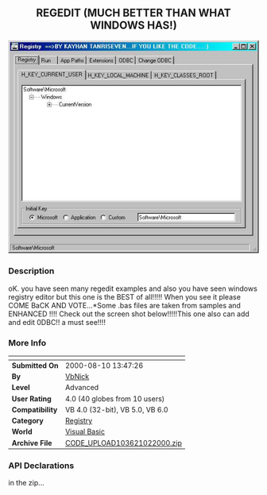 ﻿<div align="center">

## REGEDIT \(MUCH BETTER THAN WHAT WINDOWS HAS\!\)

<img src="PIC2000102846529367.JPG">
</div>

### Description

oK. you have seen many regedit examples and also you have seen windows registry editor but this one is the BEST of all!!!!! When you see it please COME BaCK AND VOTE...*Some .bas files are taken from samples and ENHANCED !!!! Check out the screen shot below!!!!!This one also can add and edit 0DBC!! a must see!!!!
 
### More Info
 


<span>             |<span>
---                |---
**Submitted On**   |2000-08-10 13:47:26
**By**             |[VbNick](https://github.com/Planet-Source-Code/PSCIndex/blob/master/ByAuthor/vbnick.md)
**Level**          |Advanced
**User Rating**    |4.0 (40 globes from 10 users)
**Compatibility**  |VB 4\.0 \(32\-bit\), VB 5\.0, VB 6\.0
**Category**       |[Registry](https://github.com/Planet-Source-Code/PSCIndex/blob/master/ByCategory/registry__1-36.md)
**World**          |[Visual Basic](https://github.com/Planet-Source-Code/PSCIndex/blob/master/ByWorld/visual-basic.md)
**Archive File**   |[CODE\_UPLOAD103621022000\.zip](https://github.com/Planet-Source-Code/vbnick-regedit-much-better-than-what-windows-has__1-11839/archive/master.zip)

### API Declarations

in the zip...






